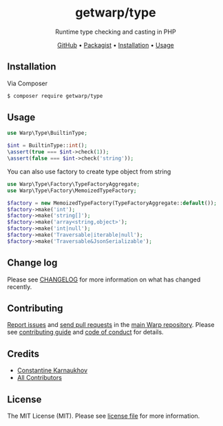 <div align="center">

# getwarp/type

Runtime type checking and casting in PHP

[GitHub][link-github] •
[Packagist][link-packagist] •
[Installation](#installation) •
[Usage](#usage)

</div>

## Installation

Via Composer

```bash
$ composer require getwarp/type
```

## Usage

```php
use Warp\Type\BuiltinType;

$int = BuiltinType::int();
\assert(true === $int->check(1));
\assert(false === $int->check('string'));
```

You can also use factory to create type object from string

```php
use Warp\Type\Factory\TypeFactoryAggregate;
use Warp\Type\Factory\MemoizedTypeFactory;

$factory = new MemoizedTypeFactory(TypeFactoryAggregate::default());
$factory->make('int');
$factory->make('string[]');
$factory->make('array<string,object>');
$factory->make('int|null');
$factory->make('Traversable|iterable|null');
$factory->make('Traversable&JsonSerializable');
```

## Change log

Please see [CHANGELOG](CHANGELOG.md) for more information on what has changed recently.

## Contributing

[Report issues][link-issues] and [send pull requests][link-pulls] in the [main Warp repository][link-monorepo]. Please
see [contributing guide][link-contributing] and [code of conduct][link-code-of-conduct] for details.

## Credits

- [Constantine Karnaukhov][link-author]
- [All Contributors][link-contributors]

## License

The MIT License (MIT). Please see [license file](LICENSE.md) for more information.

[link-github]: https://github.com/getwarp/type
[link-packagist]: https://packagist.org/packages/getwarp/type
[link-author]: https://github.com/hustlahusky
[link-contributors]: ../../contributors
[link-monorepo]: https://github.com/getwarp/warp
[link-issues]: https://github.com/getwarp/warp/issues
[link-pulls]: https://github.com/getwarp/warp/pulls
[link-contributing]: https://github.com/getwarp/warp/blob/3.1.x/CONTRIBUTING.md
[link-code-of-conduct]: https://github.com/getwarp/.github/blob/main/CODE_OF_CONDUCT.md
